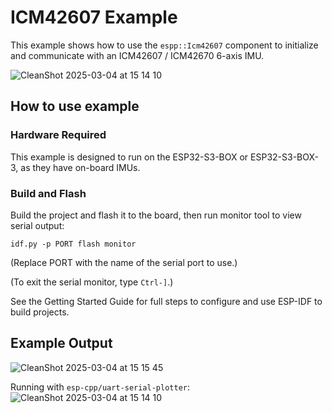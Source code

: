 # ICM42607 Example

This example shows how to use the `espp::Icm42607` component to initialize and
communicate with an ICM42607 / ICM42670 6-axis IMU.

![CleanShot 2025-03-04 at 15 14 10](https://github.com/user-attachments/assets/131e102c-bcab-4732-8593-aa0c56aaebd5)

## How to use example

### Hardware Required

This example is designed to run on the ESP32-S3-BOX or ESP32-S3-BOX-3, as they
have on-board IMUs.

### Build and Flash

Build the project and flash it to the board, then run monitor tool to view
serial output:

```
idf.py -p PORT flash monitor
```

(Replace PORT with the name of the serial port to use.)

(To exit the serial monitor, type ``Ctrl-]``.)

See the Getting Started Guide for full steps to configure and use ESP-IDF to build projects.

## Example Output

![CleanShot 2025-03-04 at 15 15 45](https://github.com/user-attachments/assets/ac2db65c-8be5-4a31-820c-2f7e88cc8ea5)

Running with `esp-cpp/uart-serial-plotter`:
![CleanShot 2025-03-04 at 15 14 10](https://github.com/user-attachments/assets/131e102c-bcab-4732-8593-aa0c56aaebd5)
